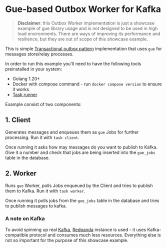 # Gue-based Outbox Worker for Kafka

> **Disclaimer**: this Outbox Worker implementation is just a showcase example of gue library usage and is not designed
> to be used in high load environments. There are ways of improving its performance and resilience, but they are out of
> scope of this showcase example.

This is simple [Transactional outbox pattern](https://microservices.io/patterns/data/transactional-outbox.html)
implementation that uses `gue` for messages store/relay processes.

In order to run this example you'll need to have the following tools preinstalled in your system:

- Golang 1.20+
- Docker with compose command - run `docker compose version` to ensure it works
- [Task runner](https://taskfile.dev/installation/)

Example consist of two components:

## 1. Client

Generates messages and enqueues them as `gue` Jobs for further processing. Run it with `task client`.

Once running it asks how may messages do you want to publish to Kafka. Give it a number and check that jobs are being
inserted into the `gue_jobs` table in the database.

## 2. Worker

Runs `gue` Worker, polls Jobs enqueued by the Client and tries to publish them to Kafka. Run it with `task worker`.

Once running it polls jobs from the `gue_jobs` table in the database and tries to publish messages to kafka.

### A note on Kafka

To avoid spinning up real [Kafka](https://kafka.apache.org/), [Redpanda](https://redpanda.com/) instance is used - it
uses Kafka-compatible protocol and consumes much less resources. Everything else is not so important for the purpose of
this showcase example.
